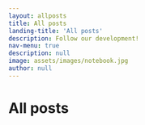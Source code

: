 ```yaml
---
layout: allposts
title: All posts
landing-title: 'All posts'
description: Follow our development!
nav-menu: true
description: null
image: assets/images/notebook.jpg
author: null
---
```


<h1>All posts</h1>
